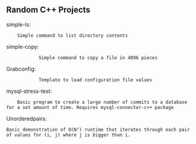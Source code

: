 


## Random C++ Projects


simple-ls:

		Simple command to list directory contents
		
		
simple-copy:
     
                Simple command to copy a file in 4096 pieces 


Grabconfig:

                Template to load configuration file values 
		

mysql-stress-test:
		
		Basic program to create a large number of commits to a database for a set amount of time. Requires mysql-connector-c++ package

Unorderedpairs:
    
    Basic demonstration of O(N²) runtime that iterates through each pair of values for (i, j) where j is bigger than i. 
